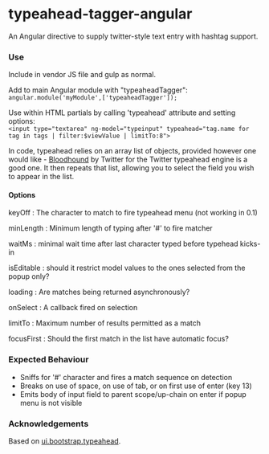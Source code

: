 # typeahead-tagger-angular
An Angular directive to supply twitter-style text entry with hashtag support.

### Use
Include in vendor JS file and gulp as normal.

Add to main Angular module with "typeaheadTagger":  
```angular.module('myModule',['typeaheadTagger']);```

Use within HTML partials by calling 'typeahead' attribute and setting options:  
```<input type="textarea" ng-model="typeinput" typeahead="tag.name for tag in tags | filter:$viewValue | limitTo:8">```  

In code, typeahead relies on an array list of objects, provided however one would like - [Bloodhound](https://github.com/twitter/typeahead.js/blob/master/doc/bloodhound.md "Bloodhound") by Twitter for the Twitter typeahead engine is a good one. It then repeats that list, allowing you to select the field you wish to appear in the list.

#### Options

keyOff     : The character to match to fire typeahead menu (not working in 0.1)

minLength  : Minimum length of typing after '#' to fire matcher

waitMs     : minimal wait time after last character typed before typehead kicks-in

isEditable : should it restrict model values to the ones selected from the popup only?

loading    : Are matches being returned asynchronously?

onSelect   : A callback fired on selection

limitTo    : Maximum number of results permitted as a match

focusFirst : Should the first match in the list have automatic focus?


### Expected Behaviour

* Sniffs for '#' character and fires a match sequence on detection
* Breaks on use of space, on use of tab, or on first use of enter (key 13)
* Emits body of input field to parent scope/up-chain on enter if popup menu is not visible

### Acknowledgements

Based on [ui.bootstrap.typeahead](https://angular-ui.github.io/bootstrap/).